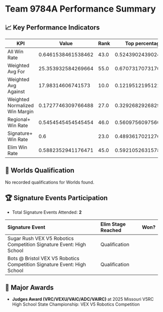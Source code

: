 # Team 9784A Performance Summary

## 📈 Key Performance Indicators
| KPI | Value | Rank | Top percentage |
| --- | ----- | ---- | ----- |
| All Win Rate | 0.6461538461538462 | 43.0 | 0.524390243902439 |
| Weighted Avg For | 25.353932584269664 | 55.0 | 0.6707317073170732 |
| Weighted Avg Against | 17.98314606741573 | 10.0 | 0.12195121951219512 |
| Weighted Normalized Win Margin | 0.1727746309766488 | 27.0 | 0.32926829268292684 |
| Regional+ Win Rate | 0.5454545454545454 | 46.0 | 0.5609756097560976 |
| Signature+ Win Rate | 0.6 | 23.0 | 0.48936170212765956 |
| Elim Win Rate | 0.5882352941176471 | 45.0 | 0.5921052631578947 |


## 🎯 Worlds Qualification
No recorded qualifications for Worlds found.

## 🏆 Signature Events Participation
- Total Signature Events Attended: **2**

| Signature Event | Elim Stage Reached | Won? |
|:----------------|:-------------------|:----|
| Sugar Rush VEX V5 Robotics Competition Signature Event: High School | Qualification |  |
| Bots @ Bristol VEX V5 Robotics Competition Signature Event: High School | Qualification |  |


## 🥇 Major Awards
- **Judges Award (VRC/VEXU/VAIC/ADC/VAIRC)** at 2025 Missouri V5RC High School State Championship: VEX V5 Robotics Competition

